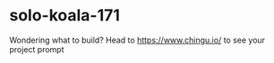 # solo-koala-171
Wondering what to build? Head to https://www.chingu.io/ to see your project prompt
